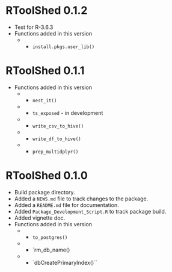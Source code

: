 # RToolShed 0.1.2

* Test for R-3.6.3
* Functions added in this version
  * - `install.pkgs.user_lib()`

# RToolShed 0.1.1

* Functions added in this version
  * - `nest_it()`
  * - `ts_exposed` - in development
  * - `write_csv_to_hive()`
  * - `write_df_to_hive()`
  * - `prep_multidplyr()`

# RToolShed 0.1.0

* Build package directory.  
* Added a `NEWS.md` file to track changes to the package.
* Added a `README.md` file for documentation.
* Added `Package_Development_Script.R` to track package build.
* Added vignette doc.
* Functions added in this version
  * - `to_postgres()`
  * - `rm_db_name()
  * - `dbCreatePrimaryIndex()``
